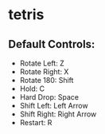 # tetris

## Default Controls:

* Rotate Left: Z
* Rotate Right: X
* Rotate 180: Shift
* Hold: C
* Hard Drop: Space
* Shift Left: Left Arrow
* Shift Right: Right Arrow
* Restart: R
